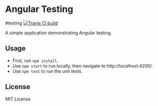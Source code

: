# Angular Testing
#testing
[![Travis CI build](https://travis-ci.org/kendaleiv/angular-testing.svg)](https://travis-ci.org/kendaleiv/angular-testing)

A simple application demonstrating Angular testing.

## Usage

- First, run `npm install`.
- Use `npm start` to run locally, then navigate to http://localhost:4200/.
- Use `npm test` to run the unit tests.

## License

MIT License
